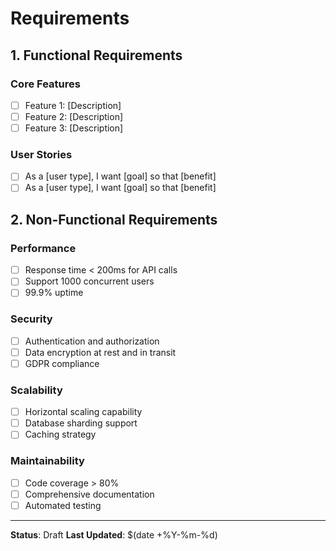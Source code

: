 # Requirements

## 1. Functional Requirements

### Core Features
- [ ] Feature 1: [Description]
- [ ] Feature 2: [Description]
- [ ] Feature 3: [Description]

### User Stories
- [ ] As a [user type], I want [goal] so that [benefit]
- [ ] As a [user type], I want [goal] so that [benefit]

## 2. Non-Functional Requirements

### Performance
- [ ] Response time < 200ms for API calls
- [ ] Support 1000 concurrent users
- [ ] 99.9% uptime

### Security
- [ ] Authentication and authorization
- [ ] Data encryption at rest and in transit
- [ ] GDPR compliance

### Scalability
- [ ] Horizontal scaling capability
- [ ] Database sharding support
- [ ] Caching strategy

### Maintainability
- [ ] Code coverage > 80%
- [ ] Comprehensive documentation
- [ ] Automated testing

---

**Status**: Draft
**Last Updated**: $(date +%Y-%m-%d)
